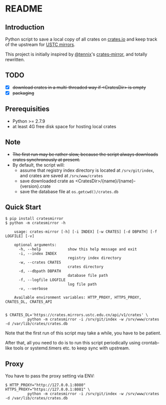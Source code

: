 # README

## Introduction
Python script to save a local copy of all crates on [crates.io](https://crates.io/) and keep track of the upstream for [USTC mirrors](http://mirrors.ustc.edu.cn/).

This project is initially inspired by [@tennix](https://github.com/tennix)'s [crates-mirror](https://github.com/tennix/crates-mirror), and totally rewritten.

## TODO
* [x] ~~download crates in a multi-threaded way if \<CratesDir> is empty~~
* [x] ~~packaging~~

## Prerequisities
* Python >= 2.7.9
* at least 4G free disk space for hosting local crates

## Note
* ~~The first run may be rather slow, because the script always downloads crates synchronously at present.~~ 
* By default, the script will:
    * assume that registry index directory is located at `/srv/git/index`, and crates are saved at `/srv/www/crates`
    * save downloaded crate as \<CratesDir>/{name}/{name}-{version}.crate
    * save the database file at `os.getcwd()/crates.db`

## Quick Start
```
$ pip install cratesmirror
$ python -m cratesmirror -h

    usage: crates-mirror [-h] [-i INDEX] [-w CRATES] [-d DBPATH] [-f LOGFILE] [-v]

    optional arguments:
      -h, --help            show this help message and exit
      -i, --index INDEX
                            registry index directory
      -w, --crates CRATES
                            crates directory
      -d, --dbpath DBPATH
                            database file path
      -f, --logfile LOGFILE
                            log file path
      -v, --verbose

    Available environment variables: HTTP_PROXY, HTTPS_PROXY, CRATES_DL, CRATES_API


$ CRATES_DL='https://crates.mirrors.ustc.edu.cn/api/v1/crates' \
          python -m cratesmirror -i /srv/git/index -w /srv/www/crates -d /var/lib/crates/crates.db
```
Note that the first run of this script may take a while, you have to be patient.

After that, all you need to do is to run this script periodically using crontab-like tools or systemd.timers etc. to keep sync with upstream.


## Proxy
You have to pass the proxy setting via ENV:
```
$ HTTP_PROXY="http://127.0.0.1:8080" HTTPS_PROXY="https://127.0.0.1:8081" \
          python -m cratesmirror -i /srv/git/index -w /srv/www/crates -d /var/lib/crates/crates.db
```
